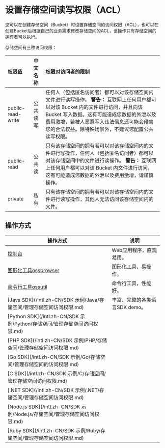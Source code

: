 # 设置存储空间读写权限（ACL）

您可以在创建存储空间（Bucket）时设置存储空间的访问权限（ACL），也可以在创建Bucket后根据自己的业务需求修改存储空间的ACL，该操作只有存储空间的拥有者可以执行。

存储空间有三种访问权限：

|权限值|中文名称|权限对访问者的限制|
|:--|:---|:--------|
|public-read-write|公共读写|任何人（包括匿名访问者）都可以对该存储空间内文件进行读写操作。 **警告：** 互联网上任何用户都可以对该 Bucket 内的文件进行访问，并且向该 Bucket 写入数据。这有可能造成您数据的外泄以及费用激增，若被人恶意写入违法信息还可能会侵害您的合法权益。除特殊场景外，不建议您配置公共读写权限。 |
|public-read|公共读|只有该存储空间的拥有者可以对该存储空间内的文件进行写操作，任何人（包括匿名访问者）都可以对该存储空间中的文件进行读操作。 **警告：** 互联网上任何用户都可以对该 Bucket 内文件进行访问，这有可能造成您数据的外泄以及费用激增，请谨慎操作。 |
|private|私有|只有该存储空间的拥有者可以对该存储空间内的文件进行读写操作，其他人无法访问该存储空间内的文件。|

## 操作方式

|操作方式|说明|
|----|--|
|[控制台](/intl.zh-CN/控制台用户指南/存储空间管理/权限管理/修改存储空间读写权限.md)|Web应用程序，直观易用。|
|[图形化工具ossbrowser](/intl.zh-CN/常用工具/图形化管理工具ossbrowser/快速开始.md)|图形化工具，易操作。|
|[命令行工具ossutil](/intl.zh-CN/常用工具/命令行工具ossutil/常用命令/set-acl.md)|命令行工具，性能好。|
|[Java SDK](/intl.zh-CN/SDK 示例/Java/存储空间/管理存储空间访问权限.md)|丰富、完整的各类语言SDK demo。|
|[Python SDK](/intl.zh-CN/SDK 示例/Python/存储空间/管理存储空间访问权限.md)|
|[PHP SDK](/intl.zh-CN/SDK 示例/PHP/存储空间/管理存储空间访问权限.md)|
|[Go SDK](/intl.zh-CN/SDK 示例/Go/存储空间/管理存储空间的访问权限.md)|
|[C SDK](/intl.zh-CN/SDK 示例/C/存储空间/管理存储空间访问权限.md)|
|[.NET SDK](/intl.zh-CN/SDK 示例/.NET/存储空间/管理存储空间访问权限.md)|
|[Node.js SDK](/intl.zh-CN/SDK 示例/Node.js/存储空间/管理存储空间访问权限.md)|
|[Ruby SDK](/intl.zh-CN/SDK 示例/Ruby/存储空间/管理存储空间访问权限.md)|

